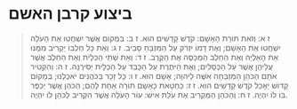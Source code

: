 # ביצוע קרבן האשם

> ז א: וְזֹאת תּוֹרַת הָאָשָׁם:  קֹדֶשׁ קָדָשִׁים הוּא.
> ז ב: בִּמְקוֹם אֲשֶׁר יִשְׁחֲטוּ אֶת הָעֹלָה יִשְׁחֲטוּ אֶת הָאָשָׁם; וְאֶת דָּמוֹ יִזְרֹק עַל הַמִּזְבֵּחַ סָבִיב.
> ז ג: וְאֵת כָּל חֶלְבּוֹ יַקְרִיב מִמֶּנּוּ אֵת הָאַלְיָה וְאֶת הַחֵלֶב הַמְכַסֶּה אֶת הַקֶּרֶב.
> ז ד: וְאֵת שְׁתֵּי הַכְּלָיֹת וְאֶת הַחֵלֶב אֲשֶׁר עֲלֵיהֶן אֲשֶׁר עַל הַכְּסָלִים; וְאֶת הַיֹּתֶרֶת עַל הַכָּבֵד עַל הַכְּלָיֹת יְסִירֶנָּה.
> ז ה: וְהִקְטִיר אֹתָם הַכֹּהֵן הַמִּזְבֵּחָה אִשֶּׁה לַיהוָה; אָשָׁם הוּא.
> ז ו: כָּל זָכָר בַּכֹּהֲנִים יֹאכְלֶנּוּ; בְּמָקוֹם קָדוֹשׁ יֵאָכֵל קֹדֶשׁ קָדָשִׁים הוּא.
> ז ז: כַּחַטָּאת כָּאָשָׁם תּוֹרָה אַחַת לָהֶם; הַכֹּהֵן אֲשֶׁר יְכַפֶּר בּוֹ לוֹ יִהְיֶה.
> ז ח: וְהַכֹּהֵן הַמַּקְרִיב אֶת עֹלַת אִישׁ:  עוֹר הָעֹלָה אֲשֶׁר הִקְרִיב לַכֹּהֵן לוֹ יִהְיֶה. 
 

